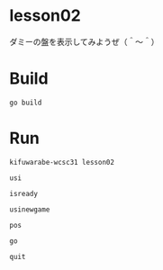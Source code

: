 # lesson02

ダミーの盤を表示してみようぜ（＾～＾）  

# Build

```shell
go build
```

# Run

```shell
kifuwarabe-wcsc31 lesson02
```

```plaintext
usi

isready

usinewgame

pos

go

quit
```

